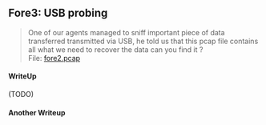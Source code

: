 ## Fore3: USB probing

> One of our agents managed to sniff important piece of data transferred transmitted via USB, he told us that this pcap file contains all what we need to recover the data can you find it ? <br>
> File: [fore2.pcap](./lib/fore2.pcap)

#### WriteUp

(TODO)

#### Another Writeup
